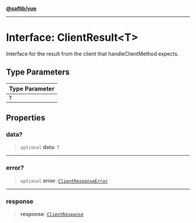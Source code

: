 [**@saflib/vue**](../../../../index.md)

***

# Interface: ClientResult\<T\>

Interface for the result from the client that handleClientMethod expects.

## Type Parameters

| Type Parameter |
| ------ |
| `T` |

## Properties

### data?

> `optional` **data**: `T`

***

### error?

> `optional` **error**: [`ClientResponseError`](ClientResponseError.md)

***

### response

> **response**: [`ClientResponse`](ClientResponse.md)
